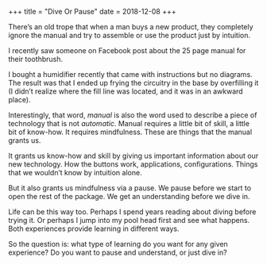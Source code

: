 +++
title = "Dive Or Pause"
date = 2018-12-08
+++

There’s an old trope that when a man buys a new product, they completely ignore the manual and try to assemble or use the product just by intuition.

I recently saw someone on Facebook post about the 25 page manual for their toothbrush. 

I bought a humidifier recently that came with instructions but no diagrams. The result was that I ended up frying the circuitry in the base by overfilling it (I didn’t realize where the fill line was located, and it was in an awkward place).

Interestingly, that word, _manual_ is also the word used to describe a piece of technology that is not _automatic_. Manual requires a little bit of skill, a little bit of know-how. It requires mindfulness. These are things that the manual grants us.

It grants us know-how and skill by giving us important information about our new technology. How the buttons work, applications, configurations. Things that we wouldn’t know by intuition alone.

But it also grants us mindfulness via a pause. We pause before we start to open the rest of the package. We get an understanding before we dive in. 

Life can be this way too. Perhaps I spend years reading about diving before trying it. Or perhaps I jump into my pool head first and see what happens. Both experiences provide learning in different ways.

So the question is: what type of learning do you want for any given experience? Do you want to pause and understand, or just dive in?